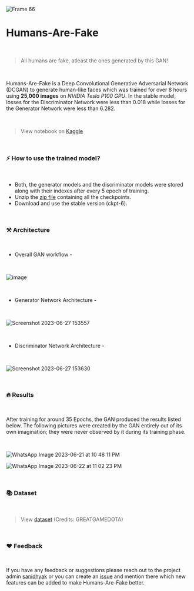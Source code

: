 ![Frame 66](https://github.com/notsanidhyak/Humans-Are-Fake/assets/86651116/55ff9b5c-970d-44a1-b306-5e24fc27d8b5)

# Humans-Are-Fake
<br>

> All humans are fake, atleast the ones generated by this GAN!
<br>

Humans-Are-Fake is a Deep Convolutional Generative Adversarial Network (DCGAN) to generate human-like faces which was trained for over 8 hours using **25,000 images** on _NVIDIA Tesla P100 GPU_. In the stable model, losses for the Discriminator Network were less than 0.018 while losses for the Generator Network were less than 6.282.

<br>

> View notebook on [Kaggle](https://www.kaggle.com/sanidhyak/humans-are-fake)
<br>

### ⚡ How to use the trained model?
<br>

- Both, the generator models and the discriminator models were stored along with their indexes after every 5 epoch of training.
- Unzip the [zip file](https://github.com/notsanidhyak/Humans-Are-Fake/blob/main/Model_Checkpoints.zip) containing all the checkpoints.
- Download and use the stable version (ckpt-6).

<br>

### ⚒️ Architecture
<br>

- Overall GAN workflow -
<br>

![image](https://github.com/notsanidhyak/Humans-Are-Fake/assets/86651116/9ec8b942-62f2-43d2-a3b4-0960ada317e7)

<br>

- Generator Network Architecture -
<br>

![Screenshot 2023-06-27 153557](https://github.com/notsanidhyak/Humans-Are-Fake/assets/86651116/cbae5696-c847-4feb-b9eb-69c734170c76)

<br>

- Discriminator Network Architecture -
<br>

![Screenshot 2023-06-27 153630](https://github.com/notsanidhyak/Humans-Are-Fake/assets/86651116/bb5b262c-dacf-41ca-9317-bd1d4625ff91)

<br>

### 🔥 Results
<br>

After training for around 35 Epochs, the GAN produced the results listed below. The following pictures were created by the GAN entirely out of its own imagination; they were never observed by it during its training phase.

<br>

![WhatsApp Image 2023-06-21 at 10 48 11 PM](https://github.com/notsanidhyak/Humans-Are-Fake/assets/86651116/47ca99cc-c41a-4300-9f8a-d6b1e04f8f9d)

![WhatsApp Image 2023-06-22 at 11 02 23 PM](https://github.com/notsanidhyak/Humans-Are-Fake/assets/86651116/c65ecfb4-6f8d-4921-8d40-f960138a0512)

<br>

### 📚 Dataset
<br>

> View [dataset](https://www.kaggle.com/datasets/greatgamedota/ffhq-face-data-set) (Credits: GREATGAMEDOTA)
<br>

### ❤️ Feedback
<br>

If you have any feedback or suggestions please reach out to the project admin [sanidhyak](https://github.com/notsanidhyak) or you can create an [issue](https://github.com/notsanidhyak/Humans-Are-Fake/issues) and mention there which new features can be added to make Humans-Are-Fake better.







